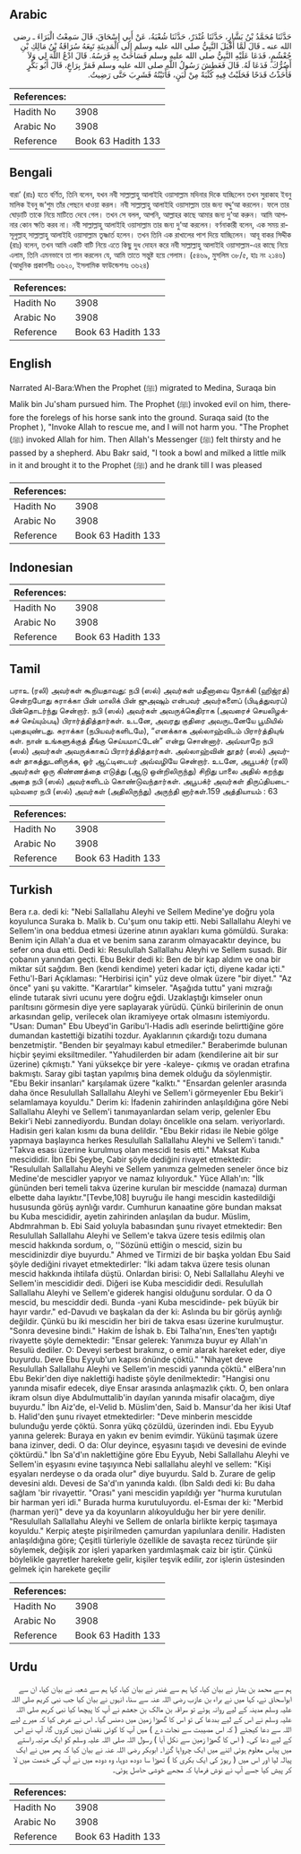 ## Arabic


<div dir="rtl" lang="ar" style={{fontSize:'larger',backgroundColor:'#f8f9fa',padding:20}}>
حَدَّثَنَا مُحَمَّدُ بْنُ بَشَّارٍ، حَدَّثَنَا غُنْدَرٌ، حَدَّثَنَا شُعْبَةُ، عَنْ أَبِي إِسْحَاقَ، قَالَ سَمِعْتُ الْبَرَاءَ ـ رضى الله عنه ـ قَالَ لَمَّا أَقْبَلَ النَّبِيُّ صلى الله عليه وسلم إِلَى الْمَدِينَةِ تَبِعَهُ سُرَاقَةُ بْنُ مَالِكِ بْنِ جُعْشُمٍ، فَدَعَا عَلَيْهِ النَّبِيُّ صلى الله عليه وسلم فَسَاخَتْ بِهِ فَرَسُهُ‏.‏ قَالَ ادْعُ اللَّهَ لِي وَلاَ أَضُرُّكَ‏.‏ فَدَعَا لَهُ‏.‏ قَالَ فَعَطِشَ رَسُولُ اللَّهِ صلى الله عليه وسلم فَمَرَّ بِرَاعٍ، قَالَ أَبُو بَكْرٍ فَأَخَذْتُ قَدَحًا فَحَلَبْتُ فِيهِ كُثْبَةً مِنْ لَبَنٍ، فَأَتَيْتُهُ فَشَرِبَ حَتَّى رَضِيتُ‏.‏
</div>
<div style={{backgroundColor:'#f8f9fa',padding:20, marginBottom: 10}}><table> <thead> <tr> <th>References:</th> <th></th> </tr> </thead> <tbody><tr><td>Hadith No</td><td>3908</td></tr><tr><td>Arabic No</td><td>3908</td></tr><tr><td>Reference</td><td>Book 63 Hadith 133</td></tr></tbody></table></div>

## Bengali


<div dir="ltr" lang="bn" style={{fontSize:'larger',backgroundColor:'#f8f9fa',padding:20}}>
বারা’ (রাঃ) হতে বর্ণিত, তিনি বলেন, যখন নবী সাল্লাল্লাহু আলাইহি ওয়াসাল্লাম মদিনার দিকে যাচ্ছিলেন তখন সুরাকাহ ইবনু মালিক ইবনু জ‘শুম তাঁর পেছনে ধাওয়া করল। নবী সাল্লাল্লাহু আলাইহি ওয়াসাল্লাম তার জন্য বদ্দু‘আ করলেন। ফলে তার ঘোড়াটি তাকে নিয়ে মাটিতে দেবে গেল। তখন সে বলল, আপনি, আল্লাহর কাছে আমার জন্য দু’আ করুন। আমি আপনার কোন ক্ষতি করব না। নবী সাল্লাল্লাহু আলাইহি ওয়াসাল্লাম তার জন্য দু’আ করলেন। বর্ণনাকারী বলেন, এক সময় রাসূলুল্লাহ্ সাল্লাল্লাহু আলাইহি ওয়াসাল্লাম তৃষ্ণার্ত হলেন। তখন তিনি এক রাখালের পাশ দিয়ে যাচ্ছিলেন। আবূ বাকর সিদ্দীক (রাঃ) বলেন, তখন আমি একটি বাটি নিয়ে এতে কিছু দুধ দোহন করে নবী সাল্লাল্লাহু আলাইহি ওয়াসাল্লাম-এর কাছে নিয়ে এলাম, তিনি এমনভাবে তা পান করলেন যে, আমি তাতে সন্তুষ্ট হয়ে গেলাম। (৫৪৬৯, মুসলিম ৩৮/৫, হাঃ নং ২১৪৬) (আধুনিক প্রকাশনীঃ ৩৬২০, ইসলামিক ফাউন্ডেশনঃ ৩৬২৪)
</div>
<div style={{backgroundColor:'#f8f9fa',padding:20, marginBottom: 10}}><table> <thead> <tr> <th>References:</th> <th></th> </tr> </thead> <tbody><tr><td>Hadith No</td><td>3908</td></tr><tr><td>Arabic No</td><td>3908</td></tr><tr><td>Reference</td><td>Book 63 Hadith 133</td></tr></tbody></table></div>

## English


<div dir="ltr" lang="en" style={{fontSize:'larger',backgroundColor:'#f8f9fa',padding:20}}>
Narrated Al-Bara:When the Prophet (ﷺ) migrated to Medina, Suraqa bin Malik bin Ju'sham pursued him. The Prophet (ﷺ) invoked evil on him, therefore the forelegs of his horse sank into the ground. Suraqa said (to the Prophet ), "Invoke Allah to rescue me, and I will not harm you. "The Prophet (ﷺ) invoked Allah for him. Then Allah's Messenger (ﷺ) felt thirsty and he passed by a shepherd. Abu Bakr said, "I took a bowl and milked a little milk in it and brought it to the Prophet (ﷺ) and he drank till I was pleased
</div>
<div style={{backgroundColor:'#f8f9fa',padding:20, marginBottom: 10}}><table> <thead> <tr> <th>References:</th> <th></th> </tr> </thead> <tbody><tr><td>Hadith No</td><td>3908</td></tr><tr><td>Arabic No</td><td>3908</td></tr><tr><td>Reference</td><td>Book 63 Hadith 133</td></tr></tbody></table></div>

## Indonesian


<div dir="ltr" lang="id" style={{fontSize:'larger',backgroundColor:'#f8f9fa',padding:20}}>

</div>
<div style={{backgroundColor:'#f8f9fa',padding:20, marginBottom: 10}}><table> <thead> <tr> <th>References:</th> <th></th> </tr> </thead> <tbody><tr><td>Hadith No</td><td>3908</td></tr><tr><td>Arabic No</td><td>3908</td></tr><tr><td>Reference</td><td>Book 63 Hadith 133</td></tr></tbody></table></div>

## Tamil


<div dir="ltr" lang="ta" style={{fontSize:'larger',backgroundColor:'#f8f9fa',padding:20}}>
பராஉ (ரலி) அவர்கள் கூறியதாவது: நபி (ஸல்) அவர்கள் மதீனாவை நோக்கி (ஹிஜ்ரத்) சென்றபோது சுராக்கா பின் மாலிக் பின் ஜுஅஷும் என்பவர் அவர்களைப் (பிடித்துவரப்) பின்தொடர்ந்து சென்றார். நபி (ஸல்) அவர்கள் அவருக்கெதிராக (அவரைச் செயலிழக்கச் செய்யும்படி) பிரார்த்தித்தார்கள். உடனே, அவரது குதிரை அவருடனேயே பூமியில் புதையுண்டது. சுராக்கா (நபியவர்களிடமே), “எனக்காக அல்லாஹ்விடம் பிரார்த்தியுங் கள். நான் உங்களுக்குத் தீங்கு செய்யமாட்டேன்” என்று சொன்னார். அவ்வாறே நபி (ஸல்) அவர்கள் அவருக்காகப் பிரார்த்தித்தார்கள். அல்லாஹ்வின் தூதர் (ஸல்) அவர்கள் தாகத்துடனிருக்க, ஓர் ஆட்டிடையர் அவ்வழியே சென்றார். உடனே, அபூபக்ர் (ரலி) அவர்கள் ஒரு கிண்ணத்தை எடுத்து (ஆடு ஒன்றிலிருந்து) சிறிது பாலை அதில் கறந்து அதை நபி (ஸல்) அவர்களிடம் கொண்டுவந்தார்கள். அபூபக்ர் அவர்கள் திருப்தியடையும்வரை நபி (ஸல்) அவர்கள் (அதிலிருந்து) அருந்தி னார்கள்.159 அத்தியாயம் : 63
</div>
<div style={{backgroundColor:'#f8f9fa',padding:20, marginBottom: 10}}><table> <thead> <tr> <th>References:</th> <th></th> </tr> </thead> <tbody><tr><td>Hadith No</td><td>3908</td></tr><tr><td>Arabic No</td><td>3908</td></tr><tr><td>Reference</td><td>Book 63 Hadith 133</td></tr></tbody></table></div>

## Turkish


<div dir="ltr" lang="tr" style={{fontSize:'larger',backgroundColor:'#f8f9fa',padding:20}}>
Bera r.a. dedi ki: "Nebi Sallallahu Aleyhi ve Sellem Medine'ye doğru yola koyulunca Suraka b. Malik b. Cu'şum onu takip etti. Nebi Sallallahu Aleyhi ve Sellem'in ona beddua etmesi üzerine atının ayakları kuma gömüldü. Suraka: Benim için Allah'a dua et ve benim sana zararım olmayacaktır deyince, bu sefer ona dua etti. Dedi ki: Resulullah Sallallahu Aleyhi ve Sellem susadı. Bir çobanın yanından geçti. Ebu Bekir dedi ki: Ben de bir kap aldım ve ona bir miktar süt sağdım. Ben (kendi kendime) yeteri kadar içti, diyene kadar içti." Fethu'l-Bari Açıklaması: "Herbirisi için" yüz deve olmak üzere "bir diyet." "Az önce" yani şu vakitte. "Karartılar" kimseler. "Aşağıda tuttu" yani mızrağı elinde tutarak sivri ucunu yere doğru eğdi. Uzaklaştığı kimseler onun parıltısını görmesin diye yere saplayarak yürüdü. Çünkü birilerinin de onun arkasından gelip, verilecek olan ikramiyeye ortak olmasını istemiyordu. "Usan: Duman" Ebu Ubeyd'in Garibu'l-Hadis adlı eserinde belirttiğine göre dumandan kastettiği bizatihi tozdur. Ayaklarının çıkardığı tozu dumana benzetmiştir. "Benden bir şeyalmayı kabul etmediler." Beraberimde bulunan hiçbir şeyimi eksiltmediler. "Yahudilerden bir adam (kendilerine ait bir sur üzerine) çıkmıştı." Yani yüksekçe bir yere -kaleye- çıkmış ve oradan etrafına bakmıştı. Saray gibi taştan yapılmış bina demek olduğu da söylenmiştir. "Ebu Bekir insanları" karşılamak üzere "kalktı." "Ensardan gelenler arasında daha önce Resulullah Sallallahu Aleyhi ve Sellem'i görmeyenler Ebu Bekir'i selamlamaya koyuldu." Derim ki: İfadenin zahirinden anlaşıldığına göre Nebi Sallallahu Aleyhi ve Sellem'i tanımayanlardan selam verip, gelenler Ebu Bekir'i Nebi zannediyordu. Bundan dolayı öncelikle ona selam. veriyorlardı. Hadisin geri kalan kısmı da buna delildir. "Ebu Bekir ridası ile Nebie gölge yapmaya başlayınca herkes Resulullah Sallallahu Aleyhi ve Sellem'i tanıdı." "Takva esası üzerine kurulmuş olan mescidi tesis etti." Maksat Kuba mescididir. İbn Ebi Şeybe, Cabir şöyle dediğini rivayet etmektedir: "Resulullah Sallallahu Aleyhi ve Sellem yanımıza gelmeden seneler önce biz Medine'de mescidler yapıyor ve namaz kılıyorduk." Yüce Allah'ın: "İlk gününden beri temeli takva üzerine kurulan bir mescidde (namaza) durman elbette daha layıktır."[Tevbe,108] buyruğu ile hangi mescidin kastedildiği hususunda görüş aynlığı vardır. Cumhurun kanaatine göre bundan maksat bu Kuba mescididir, ayetin zahirinden anlaşılan da budur. Müslim, Abdmrahman b. Ebi Said yoluyla babasından şunu rivayet etmektedir: Ben Resulullah Sallallahu Aleyhi ve Sellem'e takva üzere tesis edilmiş olan mescid hakkında sordum, o, ''Sözünü ettiğin o mescid, sizin bu mescidinizdir diye buyurdu." Ahmed ve Tirmizi de bir başka yoldan Ebu Said şöyle dediğini rivayet etmektedirler: "İki adam takva üzere tesis olunan mescid hakkında ihtilafa düştü. Onlardan birisi: O, Nebi Sallallahu Aleyhi ve Sellem'in mescididir dedi. Diğeri ise Kuba mescididir dedi. Resulullah Sallallahu Aleyhi ve Sellem'e giderek hangisi olduğunu sordular. O da O mescid, bu mesciddir dedi. Bunda -yani Kuba mescidinde- pek büyük bir hayır vardır." ed-Davudı ve başkalan da der ki: Aslında bu bir görüş aynlığı değildir. Çünkü bu iki mescidin her biri de takva esası üzerine kurulmuştur. "Sonra devesine bindi." Hakim de İshak b. Ebi Talha'nın, Enes'ten yaptığı rivayette şöyle demektedir: "Ensar gelerek: Yanımıza buyur ey Allah'ın Resulü dediler. O: Deveyi serbest bırakınız, o emir alarak hareket eder, diye buyurdu. Deve Ebu Eyyub'un kapısı önünde çöktü." "Nihayet deve Resulullah Sallallahu Aleyhi ve Sellem'in mescidi yanında çöktü." elBera'nın Ebu Bekir'den diye naklettiği hadiste şöyle denilmektedir: "Hangisi onu yanında misafir edecek, diye Ensar arasında anlaşmazlık çıktı. O, ben onlara ikram olsun diye Abdulmuttalib'in dayılan yanında misafir olacağım, diye buyurdu." İbn Aiz'de, el-Velid b. Müslim'den, Said b. Mansur'da her ikisi Utaf b. Halid'den şunu rivayet etmektedirler: "Deve minberin mescidde bulunduğu yerde çöktü. Sonra yükq çözüldü, üzerinden indi. Ebu Eyyub yanına gelerek: Buraya en yakın ev benim evimdir. Yükünü taşımak üzere bana izinver, dedi. O da: Olur deyince, eşyasını taşıdı ve devesini de evinde çöktürdü." İbn Sa'd'ın naklettiğine göre Ebu Eyyub, Nebi Sallallahu Aleyhi ve Sellem'in eşyasını evine taşıyınca Nebi sallallahu aleyhl ve sellem: "Kişi eşyaları nerdeyse o da orada olur" diye buyurdu. SaId b. Zurare de gelip devesini aldı. Devesi de Sa'd'ın yanında kaldı. (İbn Saldı dedi ki: Bu daha sağlam 'bir rivayettir. "Orası" yani mescidin yapıldığı yer "hurma kurutulan bir harman yeri idi." Burada hurma kurutuluyordu. el-Esmaı der ki: "Merbid (harman yeri)" deve ya da koyunların alıkoyulduğu her bir yere denilir. "Resulullah Sallallahu Aleyhi ve Sellem de onlarla birlikte kerpiç taşımaya koyuldu." Kerpiç ateşte pişirilmeden çamurdan yapılunlara denilir. Hadisten anlaşıldığına göre; Çeşitli türleriyle özellikle de savaşta recez türünde şiir söylemek, değişik zor işleri yaparken yardımlaşmak caiz bir iştir. Çünkü böylelikle gayretler harekete gelir, kişiler teşvik edilir, zor işlerin üstesinden gelmek için harekete geçilir
</div>
<div style={{backgroundColor:'#f8f9fa',padding:20, marginBottom: 10}}><table> <thead> <tr> <th>References:</th> <th></th> </tr> </thead> <tbody><tr><td>Hadith No</td><td>3908</td></tr><tr><td>Arabic No</td><td>3908</td></tr><tr><td>Reference</td><td>Book 63 Hadith 133</td></tr></tbody></table></div>

## Urdu


<div dir="rtl" lang="ur" style={{fontSize:'larger',backgroundColor:'#f8f9fa',padding:20}}>
ہم سے محمد بن بشار نے بیان کیا، کہا ہم سے غندر نے بیان کیا، کہا ہم سے شعبہ نے بیان کیا، ان سے ابواسحاق نے، کہا میں نے براء بن عازب رضی اللہ عنہ سے سنا، انہوں نے بیان کیا جب نبی کریم صلی اللہ علیہ وسلم مدینہ کے لیے روانہ ہوئے تو سراقہ بن مالک بن جعشم نے آپ کا پیچھا کیا نبی کریم صلی اللہ علیہ وسلم نے اس کے لیے بددعا کی تو اس کا گھوڑا زمین میں دھنس گیا۔ اس نے عرض کیا کہ میرے لیے اللہ سے دعا کیجئے ( کہ اس مصیبت سے نجات دے ) میں آپ کا کوئی نقصان نہیں کروں گا، آپ نے اس کے لیے دعا کی۔ ( اس کا گھوڑا زمین سے نکل آیا ) رسول اللہ صلی اللہ علیہ وسلم کو ایک مرتبہ راستے میں پیاس معلوم ہوئی اتنے میں ایک چرواہا گزرا۔ ابوبکر رضی اللہ عنہ نے بیان کیا کہ پھر میں نے ایک پیالہ لیا اور اس میں ( ریوڑ کی ایک بکری کا ) تھوڑا سا دودھ دوہا، وہ دودھ میں نے آپ کی خدمت میں لا کر پیش کیا جسے آپ نے نوش فرمایا کہ مجھے خوشی حاصل ہوئی۔
</div>
<div style={{backgroundColor:'#f8f9fa',padding:20, marginBottom: 10}}><table> <thead> <tr> <th>References:</th> <th></th> </tr> </thead> <tbody><tr><td>Hadith No</td><td>3908</td></tr><tr><td>Arabic No</td><td>3908</td></tr><tr><td>Reference</td><td>Book 63 Hadith 133</td></tr></tbody></table></div>